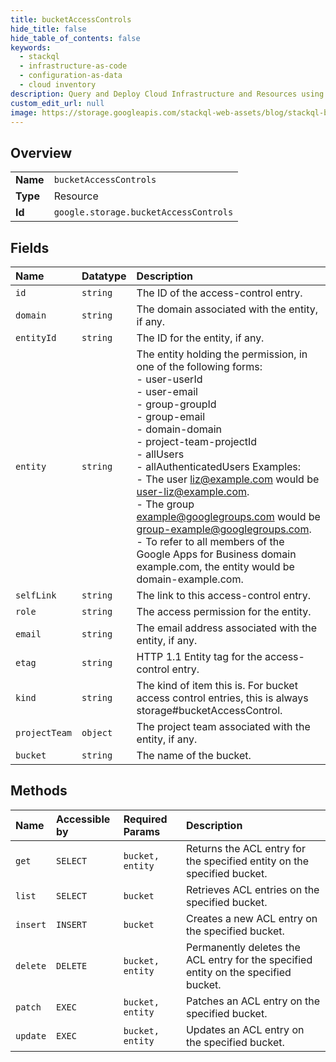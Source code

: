 ```yaml
---
title: bucketAccessControls
hide_title: false
hide_table_of_contents: false
keywords:
  - stackql
  - infrastructure-as-code
  - configuration-as-data
  - cloud inventory
description: Query and Deploy Cloud Infrastructure and Resources using SQL
custom_edit_url: null
image: https://storage.googleapis.com/stackql-web-assets/blog/stackql-blog-post-featured-image.png
---
```

  
    

## Overview
<table><tbody>
<tr><td><b>Name</b></td><td><code>bucketAccessControls</code></td></tr>
<tr><td><b>Type</b></td><td>Resource</td></tr>
<tr><td><b>Id</b></td><td><code>google.storage.bucketAccessControls</code></td></tr>
</tbody></table>

## Fields
| Name | Datatype | Description |
|:-----|:---------|:------------|
| `id` | `string` | The ID of the access-control entry. |
| `domain` | `string` | The domain associated with the entity, if any. |
| `entityId` | `string` | The ID for the entity, if any. |
| `entity` | `string` | The entity holding the permission, in one of the following forms: <br />- user-userId <br />- user-email <br />- group-groupId <br />- group-email <br />- domain-domain <br />- project-team-projectId <br />- allUsers <br />- allAuthenticatedUsers Examples: <br />- The user liz@example.com would be user-liz@example.com. <br />- The group example@googlegroups.com would be group-example@googlegroups.com. <br />- To refer to all members of the Google Apps for Business domain example.com, the entity would be domain-example.com. |
| `selfLink` | `string` | The link to this access-control entry. |
| `role` | `string` | The access permission for the entity. |
| `email` | `string` | The email address associated with the entity, if any. |
| `etag` | `string` | HTTP 1.1 Entity tag for the access-control entry. |
| `kind` | `string` | The kind of item this is. For bucket access control entries, this is always storage#bucketAccessControl. |
| `projectTeam` | `object` | The project team associated with the entity, if any. |
| `bucket` | `string` | The name of the bucket. |
## Methods
| Name | Accessible by | Required Params | Description |
|:-----|:--------------|:----------------|:------------|
| `get` | `SELECT` | `bucket, entity` | Returns the ACL entry for the specified entity on the specified bucket. |
| `list` | `SELECT` | `bucket` | Retrieves ACL entries on the specified bucket. |
| `insert` | `INSERT` | `bucket` | Creates a new ACL entry on the specified bucket. |
| `delete` | `DELETE` | `bucket, entity` | Permanently deletes the ACL entry for the specified entity on the specified bucket. |
| `patch` | `EXEC` | `bucket, entity` | Patches an ACL entry on the specified bucket. |
| `update` | `EXEC` | `bucket, entity` | Updates an ACL entry on the specified bucket. |
